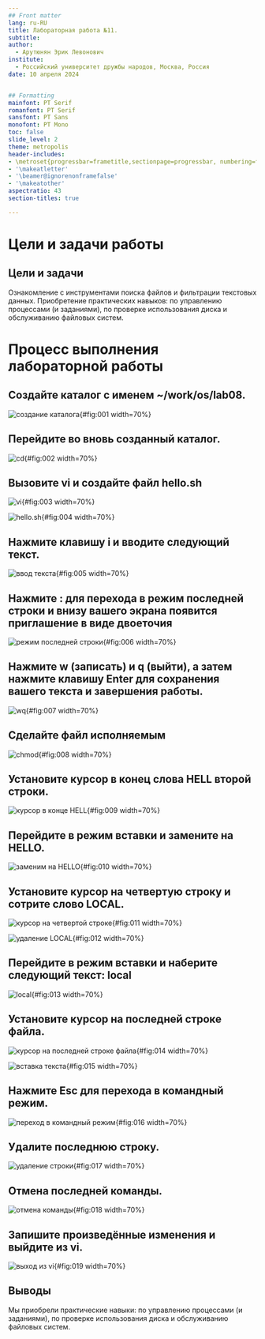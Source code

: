 ```yaml
---
## Front matter
lang: ru-RU
title: Лабораторная работа №11.
subtitle: 
author:
  - Арутюнян Эрик Левонович
institute:
  - Российский университет дружбы народов, Москва, Россия
date: 10 апреля 2024


## Formatting
mainfont: PT Serif
romanfont: PT Serif
sansfont: PT Sans
monofont: PT Mono
toc: false
slide_level: 2
theme: metropolis
header-includes:
- \metroset{progressbar=frametitle,sectionpage=progressbar, numbering=fraction}
- '\makeatletter'
- '\beamer@ignorenonframefalse'
- '\makeatother'
aspectratio: 43
section-titles: true

---
```


# Цели и задачи работы

## Цели и задачи

Ознакомление с инструментами поиска файлов и фильтрации текстовых данных.
Приобретение практических навыков: по управлению процессами (и заданиями), по
проверке использования диска и обслуживанию файловых систем.


# Процесс выполнения лабораторной работы

## Создайте каталог с именем ~/work/os/lab08.

![создание каталога](image/1.png){#fig:001 width=70%}

## Перейдите во вновь созданный каталог.

![cd](image/2.png){#fig:002 width=70%}

## Вызовите vi и создайте файл hello.sh

![vi](image/3.png){#fig:003 width=70%}

![hello.sh](image/4.png){#fig:004 width=70%}

## Нажмите клавишу i и вводите следующий текст.

![ввод текста](image/5.png){#fig:005 width=70%}

## Нажмите : для перехода в режим последней строки и внизу вашего экрана появится приглашение в виде двоеточия

![режим последней строки](image/6.png){#fig:006 width=70%}

## Нажмите w (записать) и q (выйти), а затем нажмите клавишу Enter для сохранения вашего текста и завершения работы.

![wq](image/7.png){#fig:007 width=70%}

## Сделайте файл исполняемым

![chmod](image/8.png){#fig:008 width=70%}

## Установите курсор в конец слова HELL второй строки.

![курсор в конце HELL](image/9.png){#fig:009 width=70%}

## Перейдите в режим вставки и замените на HELLO. 

![заменим на HELLO](image/10.png){#fig:010 width=70%}

## Установите курсор на четвертую строку и сотрите слово LOCAL.

![курсор на четвертой строке](image/11.png){#fig:011 width=70%}

![удаление LOCAL](image/12.png){#fig:012 width=70%}

## Перейдите в режим вставки и наберите следующий текст: local

![local](image/13.png){#fig:013 width=70%}

## Установите курсор на последней строке файла.

![курсор на последней строке файла](image/14.png){#fig:014 width=70%}

![вставка текста](image/15.png){#fig:015 width=70%}

## Нажмите Esc для перехода в командный режим.

![переход в командный режим](image/16.png){#fig:016 width=70%}

## Удалите последнюю строку.

![удаление строки](image/17.png){#fig:017 width=70%}

## Отмена последней команды.

![отмена команды](image/18.png){#fig:018 width=70%}

## Запишите произведённые изменения и выйдите из vi.

![выход из vi](image/19.png){#fig:019 width=70%}

## Выводы

Мы приобрели практические навыки: по управлению процессами (и заданиями), по
проверке использования диска и обслуживанию файловых систем.
